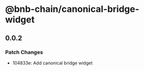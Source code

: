 # @bnb-chain/canonical-bridge-widget

## 0.0.2

### Patch Changes

- 104833e: Add canonical bridge widget
